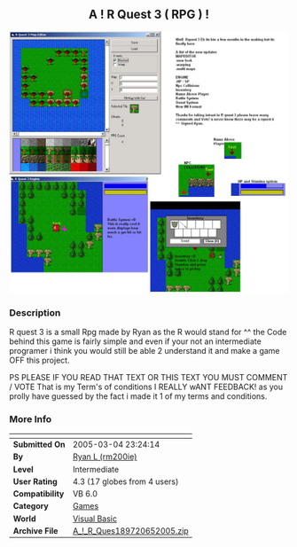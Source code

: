 ﻿<div align="center">

## A \! R Quest 3 \( RPG \) \!

<img src="PIC20056543729050.JPG">
</div>

### Description

R quest 3 is a small Rpg made by Ryan as the R would stand for ^^ the Code behind this game is fairly simple and even if your not an intermediate programer i think you would still be able 2 understand it and make a game OFF this project.

PS PLEASE IF YOU READ THAT TEXT OR THIS TEXT YOU MUST COMMENT / VOTE That is my Term's of conditions I REALLY wANT FEEDBACK! as you prolly have guessed by the fact i made it 1 of my terms and conditions.
 
### More Info
 


<span>             |<span>
---                |---
**Submitted On**   |2005-03-04 23:24:14
**By**             |[Ryan L \(rm200ie\)](https://github.com/Planet-Source-Code/PSCIndex/blob/master/ByAuthor/ryan-l-rm200ie.md)
**Level**          |Intermediate
**User Rating**    |4.3 (17 globes from 4 users)
**Compatibility**  |VB 6\.0
**Category**       |[Games](https://github.com/Planet-Source-Code/PSCIndex/blob/master/ByCategory/games__1-38.md)
**World**          |[Visual Basic](https://github.com/Planet-Source-Code/PSCIndex/blob/master/ByWorld/visual-basic.md)
**Archive File**   |[A\_\!\_R\_Ques189720652005\.zip](https://github.com/Planet-Source-Code/ryan-l-rm200ie-a-r-quest-3-rpg__1-60920/archive/master.zip)








